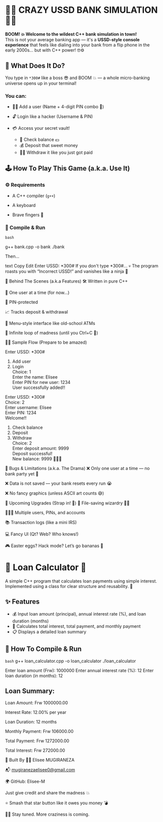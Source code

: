 # 🤯💸 CRAZY USSD BANK SIMULATION 💸🤯

**BOOM! 💥 Welcome to the wildest C++ bank simulation in town!**  
This is not your average banking app — it's a **USSD-style console experience** that feels like dialing into your bank from a flip phone in the early 2000s... but with C++ power! 🤓⚙️


## 🤖 What Does It Do?

You type in `*300#` like a boss 😎 and BOOM 💥 — a whole micro-banking universe opens up in your terminal!


### You can:

- 🧑‍💼 Add a user (Name + 4-digit PIN combo 🔐)  

- 🔓 Login like a hacker (Username & PIN)  

- 💳 Access your secret vault!  
  - 🧾 Check balance 💵  
  - 💰 Deposit that sweet money  
  - 🏃‍♂️ Withdraw it like you just got paid  


## 🕹️ How To Play This Game (a.k.a. Use It)


### ⚙️ Requirements

- A C++ compiler (`g++`)  

- A keyboard  

- Brave fingers 💪  


### 🚦 Compile & Run

```bash```

g++ bank.cpp -o bank
./bank

Then...

text
Copy
Edit
Enter USSD: *300#
If you don't type *300#...
💀 The program roasts you with “Incorrect USSD!” and vanishes like a ninja 🥷

🧠 Behind The Scenes (a.k.a Features)
🛠 Written in pure C++

👤 One user at a time (for now...)

🔐 PIN-protected

📈 Tracks deposit & withdrawal

🚪 Menu-style interface like old-school ATMs

🔁 Infinite loop of madness (until you Ctrl+C 🧨)

🧞‍♂️ Sample Flow (Prepare to be amazed)

Enter USSD: *300#

1. Add user  
2. Login  
Choice: 1  
Enter the name: Elisee  
Enter PIN for new user: 1234  
User successfully added!!

Enter USSD: *300#  
Choice: 2  
Enter username: Elisee  
Enter PIN: 1234  
Welcome!!

1. Check balance  
2. Deposit  
3. Withdraw  
Choice: 2  
Enter deposit amount: 9999  
Deposit successful!  
New balance: 9999 💸💸💸


🧪 Bugs & Limitations (a.k.a. The Drama)
❌ Only one user at a time — no bank party yet 🎉

❌ Data is not saved — your bank resets every run 😭

❌ No fancy graphics (unless ASCII art counts 😅)

🧠 Upcoming Upgrades (Strap in! 🎯)
💾 File-saving wizardry 🧙‍♂️

🧑‍🤝‍🧑 Multiple users, PINs, and accounts

📚 Transaction logs (like a mini IRS)

💻 Fancy UI (Qt? Web? Who knows!)

🎮 Easter eggs? Hack mode? Let’s go bananas 🍌







# 💸 Loan Calculator 💸

A simple C++ program that calculates loan payments using simple interest.  
Implemented using a class for clear structure and reusability. 🎯

## ✨ Features

- 💰 Input loan amount (principal), annual interest rate (%), and loan duration (months)  
- 🧮 Calculates total interest, total payment, and monthly payment  
- 📋 Displays a detailed loan summary  

## 🚀 How To Compile & Run

```bash```
g++ loan_calculator.cpp -o loan_calculator
./loan_calculator



Enter loan amount (Frw): 1000000
Enter annual interest rate (%): 12
Enter loan duration (in months): 12

Loan Summary:
-------------------------
Loan Amount:      Frw 1000000.00

Interest Rate:    12.00% per year

Loan Duration:    12 months

Monthly Payment:  Frw 106000.00

Total Payment:    Frw 1272000.00

Total Interest:   Frw 272000.00




👑 Built By
🧑‍💻 Elisee MUGIRANEZA

📬 mugiranezaelisee0@gmail.com

🌍 GitHub: Elisee-M


Just give credit and share the madness 💥

⭐ Smash that star button like it owes you money 💣

🐱‍🏍 Stay tuned. More craziness is coming.


